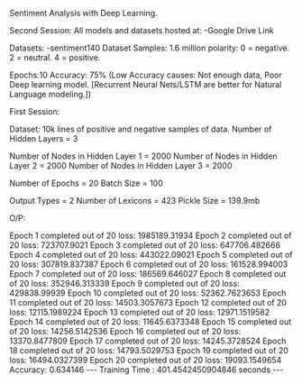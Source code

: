Sentiment Analysis with Deep Learning.

Second Session: All models and datasets hosted at: -Google Drive Link

Datasets: -sentiment140 Dataset Samples: 1.6 million polarity: 0 = negative. 2 = neutral. 4 = positive.

Epochs:10 Accuracy: 75% (Low Accuracy causes: Not enough data, Poor Deep learning model. [Recurrent Neural Nets/LSTM are better for Natural Language modeling.])

First Session:

Dataset: 10k lines of positive and negative samples of data. Number of Hidden Layers = 3

Number of Nodes in Hidden Layer 1 = 2000 Number of Nodes in Hidden Layer 2 = 2000 Number of Nodes in Hidden Layer 3 = 2000

Number of Epochs = 20 Batch Size = 100

Output Types = 2 Number of Lexicons = 423 Pickle Size = 139.9mb

O/P:

Epoch 1 completed out of 20 loss: 1985189.31934 Epoch 2 completed out of 20 loss: 723707.9021 Epoch 3 completed out of 20 loss: 647706.482666 Epoch 4 completed out of 20 loss: 443022.09021 Epoch 5 completed out of 20 loss: 307819.837387 Epoch 6 completed out of 20 loss: 161528.994003 Epoch 7 completed out of 20 loss: 186569.646027 Epoch 8 completed out of 20 loss: 352946.313339 Epoch 9 completed out of 20 loss: 429838.99939 Epoch 10 completed out of 20 loss: 52362.7623653 Epoch 11 completed out of 20 loss: 14503.3057673 Epoch 12 completed out of 20 loss: 12115.1989224 Epoch 13 completed out of 20 loss: 12971.1519582 Epoch 14 completed out of 20 loss: 11645.6373348 Epoch 15 completed out of 20 loss: 14256.5142536 Epoch 16 completed out of 20 loss: 13370.8477809 Epoch 17 completed out of 20 loss: 14245.3728524 Epoch 18 completed out of 20 loss: 14793.5029753 Epoch 19 completed out of 20 loss: 16494.0327399 Epoch 20 completed out of 20 loss: 19093.1549654 Accuracy: 0.634146 --- Training Time : 401.4542450904846 seconds ---
